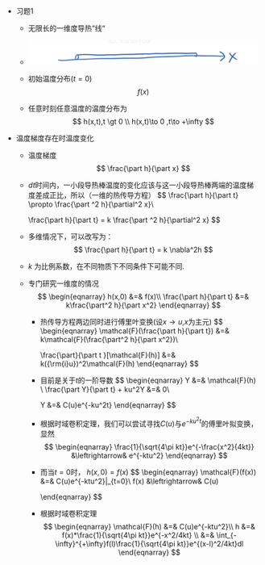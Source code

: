 + 习题1

  + 无限长的一维度导热“线“

  + ![image-20201223160351958](.\08_01_热传导与热传导.assets\image-20201223160351958.png)

  + 初始温度分布($t=0$)
    $$
    f(x)
    $$

  + 任意时刻任意温度的温度分布为
    $$
    h(x,t),t \gt 0 \\
    h(x,t)\to 0 ,t\to +\infty
$$
    
+ 温度梯度存在时温度变化
  
    + 温度梯度
      $$
      \frac{\part h}{\part x}
    $$
  
    + $dt$时间内，一小段导热棒温度的变化应该与这一小段导热棒两端的温度梯度差成正比，所以（一维的热传导方程）
      $$
      \frac{\part h}{\part t} \propto \frac{\part ^2 h}{\partial^2 x}\\
      
      \frac{\part h}{\part t}  = k \frac{\part ^2 h}{\partial^2 x}
      $$
      
    + 多维情况下，可以改写为：
      $$
      \frac{\part h}{\part t} = k \nabla^2h
      $$
      
    
    + $k$ 为比例系数，在不同物质下不同条件下可能不同.
    
  + 专门研究一维度的情况
    $$
    \begin{eqnarray}
    h(x,0) &=& f(x)\\
    \frac{\part h}{\part t} &=& k\frac{\part^2 h}{\part x^2}
    \end{eqnarray}
    $$
  
    + 热传导方程两边同时进行傅里叶变换(设$x\to u$,$x$为主元)
      $$
      \begin{eqnarray}
      \mathcal{F}(\frac{\part h}{\part t}) &=& k\mathcal{F}(\frac{\part^2 h}{\part x^2})\\
      
      \frac{\part}{\part t }[\mathcal{F}(h)] &=&
      k({\rm{i}u})^2\mathcal{F}(h)
      \end{eqnarray}
      $$
  
    + 目前是关于$t$的一阶导数
      $$
      \begin{eqnarray}
      Y &=& \mathcal{F}(h)	\\
      \frac{\part Y}{\part t} + ku^2Y &=& 0\\
      
      Y &=&  C(u)e^{-ku^2t}
      \end{eqnarray}
      $$
  
    + 根据时域卷积定理，我们可以尝试寻找$C(u)$与$e^{-ku^2t}$的傅里叶拟变换，显然
      $$
      \begin{eqnarray}
      \frac{1}{\sqrt{4\pi kt}}e^{-\frac{x^2}{4kt}}
      &\leftrightarrow& e^{-ktu^2}
      \end{eqnarray}
      $$
  
    + 而当$t=0$时， $h(x,0)=f(x)$
      $$
      \begin{eqnarray}
      \mathcal{F}(f(x)) &=& C(u)e^{-ktu^2}|_{t=0}\\
      f(x) &\leftrightarrow& C(u)
      
      \end{eqnarray}
      $$
  
    + 根据时域卷积定理
      $$
      \begin{eqnarray}
      \mathcal{F}(h) &=& C(u)e^{-ktu^2}\\
      h &=& f(x)*\frac{1}{\sqrt{4\pi kt}}e^{-x^2/4kt}
      \\
      &=& \int_{-\infty}^{+\infty}f(l)\frac{1}{\sqrt{4\pi kt}}e^{(x-l)^2/4kt}dl
      \end{eqnarray}
      $$
      

